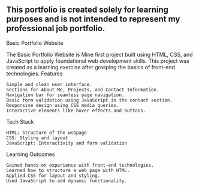 ## This portfolio is created solely for learning purposes and is not intended to represent my professional job portfolio.

Basic Portfolio Website

The Basic Portfolio Website is Mine first project built using HTML, CSS, and JavaScript to apply foundational web development skills. This project was created as a learning exercise after grasping the basics of front-end technologies.
Features

    Simple and clean user interface.
    Sections for About Me, Projects, and Contact Information.
    Navigation bar for seamless page navigation.
    Basic form validation using JavaScript in the contact section.
    Responsive design using CSS media queries.
    Interactive elements like hover effects and buttons.

Tech Stack

    HTML: Structure of the webpage
    CSS: Styling and layout
    JavaScript: Interactivity and form validation

Learning Outcomes

    Gained hands-on experience with front-end technologies.
    Learned how to structure a web page with HTML.
    Applied CSS for layout and styling.
    Used JavaScript to add dynamic functionality.

